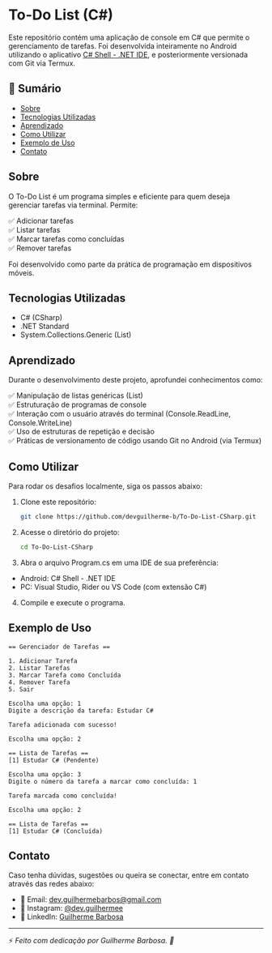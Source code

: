 # To-Do List (C#)

Este repositório contém uma aplicação de console em C# que permite o gerenciamento de tarefas. Foi desenvolvida inteiramente no Android utilizando o aplicativo <a href="https://play.google.com/store/apps/details?id=com.radinc.csharpshell" >C# Shell - .NET IDE</a>, e posteriormente versionada com Git via Termux.

## 📌 Sumário

- [Sobre](#sobre)
- [Tecnologias Utilizadas](#tecnologias-utilizadas)
- [Aprendizado](#aprendizado)
- [Como Utilizar](#como-utilizar)
- [Exemplo de Uso](#exemplo-de-uso)
- [Contato](#contato)

## Sobre

O To-Do List é um programa simples e eficiente para quem deseja gerenciar tarefas via terminal.
Permite:

✅ Adicionar tarefas<br>
✅ Listar tarefas<br>
✅ Marcar tarefas como concluídas<br>
✅ Remover tarefas<br>

Foi desenvolvido como parte da prática de programação em dispositivos móveis.

## Tecnologias Utilizadas

- C# (CSharp)
- .NET Standard
- System.Collections.Generic (List<T>)

## Aprendizado

Durante o desenvolvimento deste projeto, aprofundei conhecimentos como:

✅ Manipulação de listas genéricas (List<T>)<br>
✅ Estruturação de programas de console<br>
✅ Interação com o usuário através do terminal (Console.ReadLine, Console.WriteLine)<br>
✅ Uso de estruturas de repetição e decisão<br>
✅ Práticas de versionamento de código usando Git no Android (via Termux)<br>

## Como Utilizar

Para rodar os desafios localmente, siga os passos abaixo:

1. Clone este repositório:
   ```bash
   git clone https://github.com/devguilherme-b/To-Do-List-CSharp.git
   ```
2. Acesse o diretório do projeto:
   ```bash
   cd To-Do-List-CSharp
   ```
3. Abra o arquivo Program.cs em uma IDE de sua preferência:
- Android: C# Shell - .NET IDE
- PC: Visual Studio, Rider ou VS Code (com extensão C#)
4. Compile e execute o programa.

## Exemplo de Uso

```
== Gerenciador de Tarefas ==

1. Adicionar Tarefa
2. Listar Tarefas
3. Marcar Tarefa como Concluída
4. Remover Tarefa
5. Sair

Escolha uma opção: 1
Digite a descrição da tarefa: Estudar C#

Tarefa adicionada com sucesso!

Escolha uma opção: 2

== Lista de Tarefas ==
[1] Estudar C# (Pendente)

Escolha uma opção: 3
Digite o número da tarefa a marcar como concluída: 1

Tarefa marcada como concluída!

Escolha uma opção: 2

== Lista de Tarefas ==
[1] Estudar C# (Concluída)

```

## Contato

Caso tenha dúvidas, sugestões ou queira se conectar, entre em contato através das redes abaixo:

- 📧 Email: [dev.guilhermebarbos@gmail.com](mailto:dev.guilhermebarbos@gmail.com)
- 📸 Instagram: [@dev.guilhermee](https://www.instagram.com/dev.guilhermee)
- 💼 LinkedIn: [Guilherme Barbosa](https://www.linkedin.com/in/devguilhermebarbosa/)

---

⚡ _Feito com dedicação por Guilherme Barbosa. 🚀_

